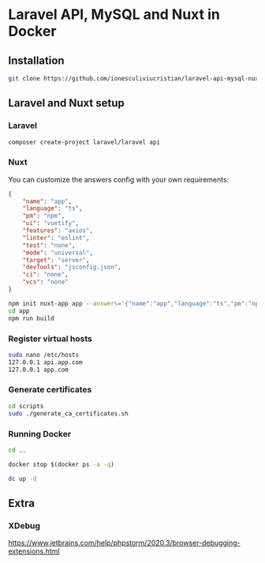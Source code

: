 # Laravel API, MySQL and Nuxt in Docker

## Installation

```bash
git clone https://github.com/ionesculiviucristian/laravel-api-mysql-nuxt-docker
```

## Laravel and Nuxt setup

### Laravel

```bash
composer create-project laravel/laravel api
```

### Nuxt

You can customize the answers config with your own requirements:

```json
{
    "name": "app", 
    "language": "ts", 
    "pm": "npm", 
    "ui": "vuetify", 
    "features": "axios",
    "linter": "eslint",
    "test": "none",
    "mode": "universal",
    "target": "server",
    "devTools": "jsconfig.json",
    "ci": "none",
    "vcs": "none"
}
```

```bash
npm init nuxt-app app --answers='{"name":"app","language":"ts","pm":"npm","ui":"vuetify","features":"axios","linter":"eslint","test":"none","mode":"universal","target":"server","devTools":"jsconfig.json","ci":"none","vcs":"none"}'
cd app
npm run build
```

### Register virtual hosts

```bash
sudo nano /etc/hosts
127.0.0.1 api.app.com
127.0.0.1 app.com
```

### Generate certificates

```bash
cd scripts
sudo ./generate_ca_certificates.sh
```

### Running Docker

```bash
cd ..

docker stop $(docker ps -a -q)

dc up -d
```

## Extra

### XDebug

https://www.jetbrains.com/help/phpstorm/2020.3/browser-debugging-extensions.html
